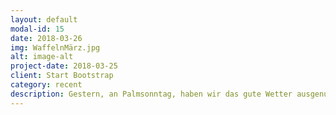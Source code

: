 ```yaml
---
layout: default
modal-id: 15
date: 2018-03-26
img: WaffelnMärz.jpg
alt: image-alt
project-date: 2018-03-25
client: Start Bootstrap
category: recent
description: Gestern, an Palmsonntag, haben wir das gute Wetter ausgenutzt und mal wieder Waffeln an der Kirche gebacken. Dieser Duft und der Geschmack- einfach super! Genau wie die vielen Besucher an unserem Stand, dank euch hat es echt Spaß gemacht :)
---
```

